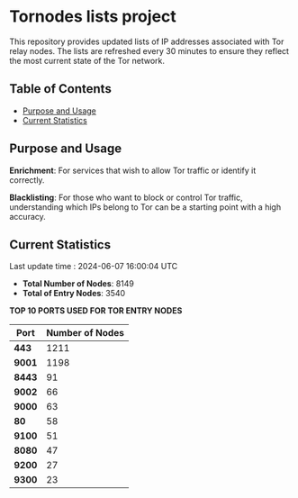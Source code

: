 # Tornodes lists project

This repository provides updated lists of IP addresses associated with Tor relay nodes. The lists are refreshed every 30 minutes to ensure they reflect the most current state of the Tor network.

## Table of Contents

- [Purpose and Usage](#purpose-and-usage)
- [Current Statistics](#current-statistics)


## Purpose and Usage

**Enrichment**: For services that wish to allow Tor traffic or identify it correctly.

**Blacklisting**: For those who want to block or control Tor traffic, understanding which IPs belong to Tor can be a starting point with a high accuracy.

## Current Statistics

Last update time : 2024-06-07 16:00:04 UTC

- **Total Number of Nodes**: 8149
- **Total of Entry Nodes**: 3540

**TOP 10 PORTS USED FOR TOR ENTRY NODES**

| **Port** | **Number of Nodes** |
|------|-----------------|
| **443**   | 1211  |
| **9001**   | 1198  |
| **8443**   | 91  |
| **9002**   | 66  |
| **9000**   | 63  |
| **80**   | 58  |
| **9100**   | 51  |
| **8080**   | 47  |
| **9200**   | 27  |
| **9300**   | 23  |

